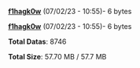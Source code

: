 [**f1hagk0w**](/data/f1hagk0w.txt) (07/02/23 - 10:55)- 6 bytes

[**f1hagk0w**](/data/f1hagk0w.txt) (07/02/23 - 10:55)- 6 bytes

**Total Datas**: 8746

**Total Size**: 57.70 MB / 57.7 MB